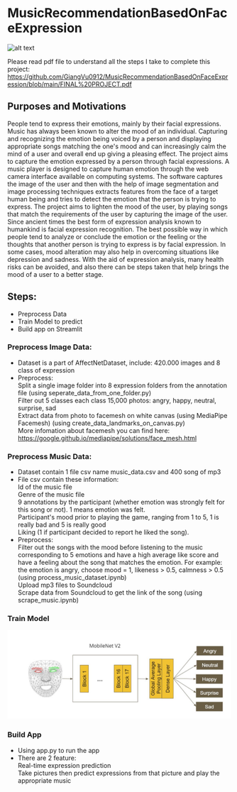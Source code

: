 # MusicRecommendationBasedOnFaceExpression
![alt text](https://happinesson.com/wp-content/uploads/2019/08/how-to-be-happy-by-listening-to-music-blog-1080x608.jpg)

Please read pdf file to understand all the steps I take to complete this project:
https://github.com/GiangVu0912/MusicRecommendationBasedOnFaceExpression/blob/main/FINAL%20PROJECT.pdf

## Purposes and Motivations
People tend to express their emotions, mainly by their facial expressions. Music has always been known to alter the mood of an individual. Capturing and recognizing the emotion being voiced by a person and displaying appropriate songs matching the one's mood and can increasingly calm the mind of a user and overall end up giving a pleasing effect. The project aims to capture the emotion expressed by a person through facial expressions. A music player is designed to capture human emotion through the web camera interface available on computing systems. The software captures the image of the user and then with the help of image segmentation and image processing techniques extracts features from the face of a target human being and tries to detect the emotion that the person is trying to express. The project aims to lighten the mood of the user, by playing songs that match the requirements of the user by capturing the image of the user. Since ancient times the best form of expression analysis known to humankind is facial expression recognition. The best possible way in which people tend to analyze or conclude the emotion or the feeling or the thoughts that another  person is trying to express is by facial expression. In some cases, mood alteration may also help in overcoming situations like depression and sadness. With the aid of expression analysis, many health risks can be avoided, and also there can be steps taken that help brings the mood of a user to a better stage.

## Steps:
- Preprocess Data
- Train Model to predict
- Build app on Streamlit

### Preprocess Image Data:
- Dataset is a part of AffectNetDataset, include: 420.000 images and 8 class of expression
- Preprocess:\
    Split a single image folder into 8 expression folders from the annotation file (using seperate_data_from_one_folder.py)\
    Filter out 5 classes each class 15,000 photos: angry, happy, neutral, surprise, sad\
    Extract data from photo to facemesh on white canvas (using MediaPipe Facemesh) (using create_data_landmarks_on_canvas.py)\
    More infomation about facemesh you can find here: https://google.github.io/mediapipe/solutions/face_mesh.html
 
### Preprocess Music Data:
- Dataset contain 1 file csv name music_data.csv and 400 song of mp3
- File csv contain these information:\
Id of the music file\
Genre of the music file\
9 annotations by the participant (whether emotion was strongly felt for this song or not). 1 means emotion was felt.\
Participant's mood prior to playing the game, ranging from 1 to 5, 1 is really bad and 5 is really good\
Liking (1 if participant decided to report he liked the song).
- Preprocess:\
Filter out the songs with the mood before listening to the music corresponding to 5 emotions and have a high average like score and have a feeling about the song that matches the emotion. For example: the emotion is angry, choose mood = 1, likeness > 0.5, calmness > 0.5 (using process_music_dataset.ipynb) \
Upload mp3 files to Soundcloud\
Scrape data from Soundcloud to get the link of the song (using scrape_music.ipynb)

### Train Model
![alt text](https://github.com/GiangVu0912/MusicRecommendationBasedOnFaceExpression/blob/main/Model.jpg)

### Build App
- Using app.py to run the app 
- There are 2 feature:\
 Real-time expression prediction\
 Take pictures then predict expressions from that picture and play the appropriate music
 
